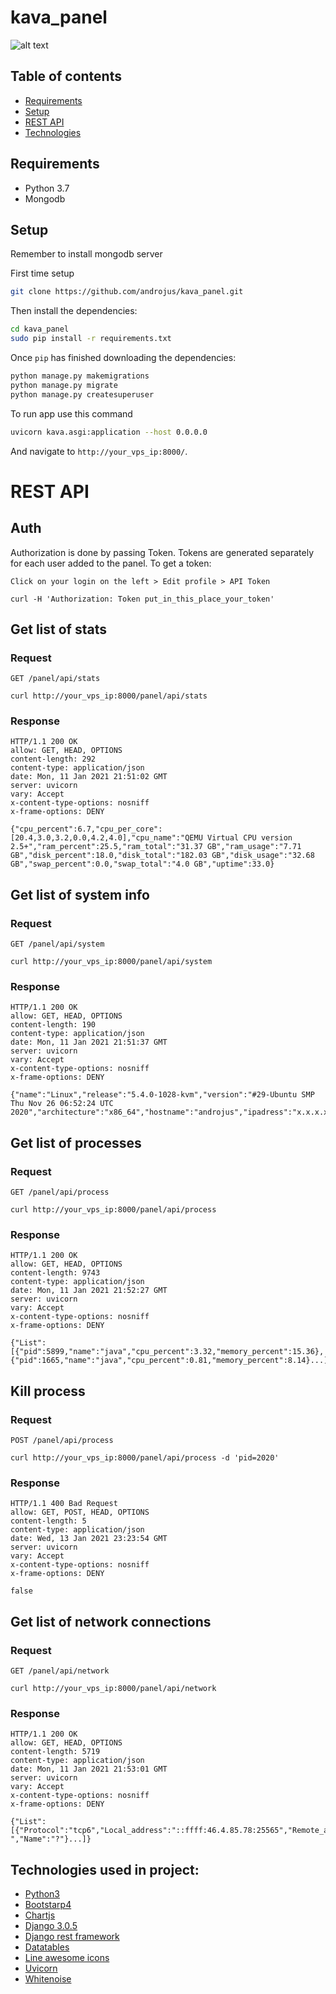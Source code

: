# kava_panel
![alt text](https://i.imgur.com/Q3ckJlJ.png)

## Table of contents
* [Requirements](#requirements)
* [Setup](#setup)
* [REST API](#REST-API)
* [Technologies](#technologies-used-in-project)
## Requirements
* Python 3.7
* Mongodb
## Setup

Remember to install mongodb server

First time setup

```sh
git clone https://github.com/androjus/kava_panel.git
```

Then install the dependencies:

```sh
cd kava_panel
sudo pip install -r requirements.txt
```

Once `pip` has finished downloading the dependencies:
```sh
python manage.py makemigrations
python manage.py migrate
python manage.py createsuperuser
```
To run app use this command
```sh
uvicorn kava.asgi:application --host 0.0.0.0
```
And navigate to `http://your_vps_ip:8000/`.

# REST API

## Auth

Authorization is done by passing Token. Tokens are generated separately for each user added to the panel.
To get a token:

`Click on your login on the left > Edit profile > API Token`

    curl -H 'Authorization: Token put_in_this_place_your_token'

## Get list of stats

### Request

`GET /panel/api/stats`

    curl http://your_vps_ip:8000/panel/api/stats

### Response

    HTTP/1.1 200 OK
    allow: GET, HEAD, OPTIONS
    content-length: 292
    content-type: application/json
    date: Mon, 11 Jan 2021 21:51:02 GMT
    server: uvicorn
    vary: Accept
    x-content-type-options: nosniff
    x-frame-options: DENY

    {"cpu_percent":6.7,"cpu_per_core":[20.4,3.0,3.2,0.0,4.2,4.0],"cpu_name":"QEMU Virtual CPU version 2.5+","ram_percent":25.5,"ram_total":"31.37 GB","ram_usage":"7.71 GB","disk_percent":18.0,"disk_total":"182.03 GB","disk_usage":"32.68 GB","swap_percent":0.0,"swap_total":"4.0 GB","uptime":33.0}

## Get list of system info

### Request

`GET /panel/api/system`

    curl http://your_vps_ip:8000/panel/api/system

### Response

    HTTP/1.1 200 OK
    allow: GET, HEAD, OPTIONS
    content-length: 190
    content-type: application/json
    date: Mon, 11 Jan 2021 21:51:37 GMT
    server: uvicorn
    vary: Accept
    x-content-type-options: nosniff
    x-frame-options: DENY

    {"name":"Linux","release":"5.4.0-1028-kvm","version":"#29-Ubuntu SMP Thu Nov 26 06:52:24 UTC 2020","architecture":"x86_64","hostname":"androjus","ipadress":"x.x.x.x","processor":"x86_64"}
    
## Get list of processes

### Request

`GET /panel/api/process`

    curl http://your_vps_ip:8000/panel/api/process

### Response

    HTTP/1.1 200 OK
    allow: GET, HEAD, OPTIONS
    content-length: 9743
    content-type: application/json
    date: Mon, 11 Jan 2021 21:52:27 GMT
    server: uvicorn
    vary: Accept
    x-content-type-options: nosniff
    x-frame-options: DENY

    {"List":[{"pid":5899,"name":"java","cpu_percent":3.32,"memory_percent":15.36},{"pid":1665,"name":"java","cpu_percent":0.81,"memory_percent":8.14}...]}
    
## Kill process

### Request

`POST /panel/api/process`

    curl http://your_vps_ip:8000/panel/api/process -d 'pid=2020'

### Response

    HTTP/1.1 400 Bad Request
    allow: GET, POST, HEAD, OPTIONS
    content-length: 5
    content-type: application/json
    date: Wed, 13 Jan 2021 23:23:54 GMT
    server: uvicorn
    vary: Accept
    x-content-type-options: nosniff
    x-frame-options: DENY

    false

## Get list of network connections

### Request

`GET /panel/api/network`

    curl http://your_vps_ip:8000/panel/api/network

### Response

    HTTP/1.1 200 OK
    allow: GET, HEAD, OPTIONS
    content-length: 5719
    content-type: application/json
    date: Mon, 11 Jan 2021 21:53:01 GMT
    server: uvicorn
    vary: Accept
    x-content-type-options: nosniff
    x-frame-options: DENY

    {"List":[{"Protocol":"tcp6","Local_address":"::ffff:46.4.85.78:25565","Remote_address":"::ffff:77.252.45.76:49720","Status:":"TIME_WAIT","PID":"-","Name":"?"}...]}
## Technologies used in project:
* [Python3](https://www.python.org/)
* [Bootstarp4](https://www.themekita.com/ready-bootstrap-dashboard.html)
* [Chartjs](https://www.chartjs.org/)
* [Django 3.0.5](https://www.djangoproject.com/)
* [Django rest framework](https://www.django-rest-framework.org/)
* [Datatables](https://datatables.net/)
* [Line awesome icons](https://icons8.com/line-awesome)
* [Uvicorn](https://www.uvicorn.org/)
* [Whitenoise](http://whitenoise.evans.io/en/stable/)